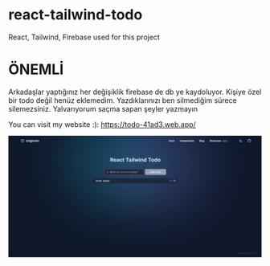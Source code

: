 # react-tailwind-todo
React, Tailwind, Firebase used for this project

# ÖNEMLİ

Arkadaşlar yaptığınız her değişiklik firebase de db ye kaydoluyor. Kişiye özel bir todo değil henüz eklemedim. Yazdıklarınızı ben silmediğim sürece silemezsiniz. Yalvarıyorum saçma sapan şeyler yazmayın


You can visit my website :): <a href="https://todo-41ad3.web.app/">https://todo-41ad3.web.app/</a>

![](https://github.com/tolgazorlu/react-tailwind-todo/blob/main/todo.gif)

